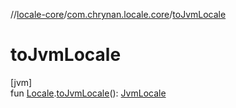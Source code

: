 //[locale-core](../../index.md)/[com.chrynan.locale.core](index.md)/[toJvmLocale](to-jvm-locale.md)

# toJvmLocale

[jvm]\
fun [Locale](-locale/index.md#-1762194833%2FExtensions%2F-1283056228).[toJvmLocale](to-jvm-locale.md)(): [JvmLocale](-jvm-locale/index.md)
